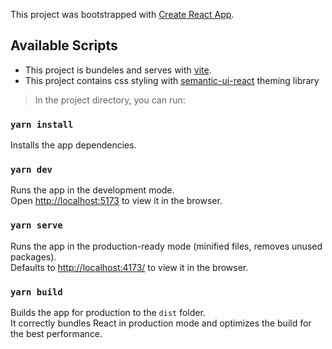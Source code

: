 This project was bootstrapped with [Create React App](https://github.com/facebook/create-react-app).

## Available Scripts

- This project is bundeles and serves with [vite](https://vite.dev).
- This project contains css styling with [semantic-ui-react](https://react.semantic-ui.com) theming library
>In the project directory, you can run:

### `yarn install`

Installs the app dependencies.<br />

### `yarn dev`

Runs the app in the development mode.<br />
Open [http://localhost:5173](http://localhost:5173) to view it in the browser.

### `yarn serve`

Runs the app in the production-ready mode (minified files, removes unused packages).<br />
Defaults to [http://localhost:4173/](http://localhost:4173/) to view it in the browser.

### `yarn build`

Builds the app for production to the `dist` folder.<br />
It correctly bundles React in production mode and optimizes the build for the best performance.